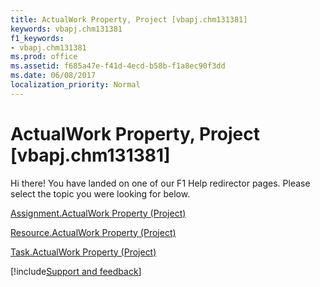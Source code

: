 ```yaml
---
title: ActualWork Property, Project [vbapj.chm131381]
keywords: vbapj.chm131381
f1_keywords:
- vbapj.chm131381
ms.prod: office
ms.assetid: f685a47e-f41d-4ecd-b58b-f1a8ec90f3dd
ms.date: 06/08/2017
localization_priority: Normal
---
```



# ActualWork Property, Project [vbapj.chm131381]

Hi there! You have landed on one of our F1 Help redirector pages. Please select the topic you were looking for below.

[Assignment.ActualWork Property (Project)](http://msdn.microsoft.com/library/10a4102c-0549-a9b3-94bd-5aa1c5d8b813%28Office.15%29.aspx)

[Resource.ActualWork Property (Project)](http://msdn.microsoft.com/library/1f4e3558-17c7-506b-3ff1-41da110aeec3%28Office.15%29.aspx)

[Task.ActualWork Property (Project)](http://msdn.microsoft.com/library/22425eb3-c40f-9f85-9f91-74efda8c9838%28Office.15%29.aspx)

[!include[Support and feedback](~/includes/feedback-boilerplate.md)]